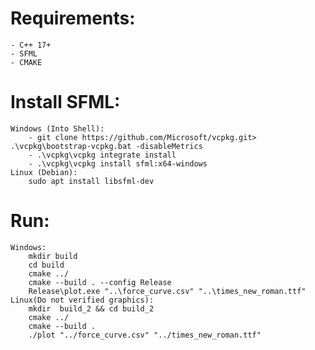 # Requirements:
    - C++ 17+
    - SFML
    - CMAKE

# Install SFML: 
    Windows (Into Shell):
        - git clone https://github.com/Microsoft/vcpkg.git> .\vcpkg\bootstrap-vcpkg.bat -disableMetrics
        - .\vcpkg\vcpkg integrate install
        - .\vcpkg\vcpkg install sfml:x64-windows
    Linux (Debian):
        sudo apt install libsfml-dev

# Run:
    Windows:
        mkdir build
        cd build
        cmake ../
        cmake --build . --config Release
        Release\plot.exe "..\force_curve.csv" "..\times_new_roman.ttf"
    Linux(Do not verified graphics):
        mkdir  build_2 && cd build_2
        cmake ../
        cmake --build .
        ./plot "../force_curve.csv" "../times_new_roman.ttf"


